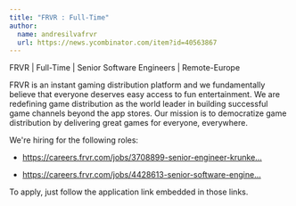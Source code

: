 ```yaml
---
title: "FRVR : Full-Time"
author:
  name: andresilvafrvr
  url: https://news.ycombinator.com/item?id=40563867
---
```

FRVR | Full-Time | Senior Software Engineers | Remote-Europe

FRVR is an instant gaming distribution platform and we fundamentally believe that everyone deserves easy access to fun entertainment. We are redefining game distribution as the world leader in building successful game channels beyond the app stores. Our mission is to democratize game distribution by delivering great games for everyone, everywhere.

We&#x27;re hiring for the following roles:

- <a href="https:&#x2F;&#x2F;careers.frvr.com&#x2F;jobs&#x2F;3708899-senior-engineer-krunker-microservices-architecture-node-js" rel="nofollow">https:&#x2F;&#x2F;careers.frvr.com&#x2F;jobs&#x2F;3708899-senior-engineer-krunke...</a>

- <a href="https:&#x2F;&#x2F;careers.frvr.com&#x2F;jobs&#x2F;4428613-senior-software-engineer-platform" rel="nofollow">https:&#x2F;&#x2F;careers.frvr.com&#x2F;jobs&#x2F;4428613-senior-software-engine...</a>

To apply, just follow the application link embedded in those links.

